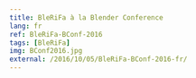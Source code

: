 ```yaml
---
title: BleRiFa à la Blender Conference
lang: fr
ref: BleRiFa-BConf-2016
tags: [BleRiFa]
img: BConf2016.jpg
external: /2016/10/05/BleRiFa-BConf-2016-fr/
---
```

